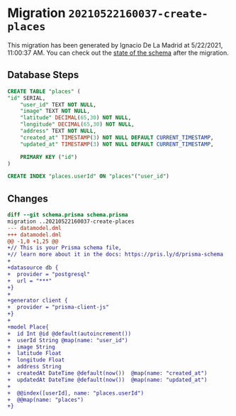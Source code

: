 # Migration `20210522160037-create-places`

This migration has been generated by Ignacio De La Madrid at 5/22/2021, 11:00:37 AM.
You can check out the [state of the schema](./schema.prisma) after the migration.

## Database Steps

```sql
CREATE TABLE "places" (
"id" SERIAL,
    "user_id" TEXT NOT NULL,
    "image" TEXT NOT NULL,
    "latitude" DECIMAL(65,30) NOT NULL,
    "longitude" DECIMAL(65,30) NOT NULL,
    "address" TEXT NOT NULL,
    "created_at" TIMESTAMP(3) NOT NULL DEFAULT CURRENT_TIMESTAMP,
    "updated_at" TIMESTAMP(3) NOT NULL DEFAULT CURRENT_TIMESTAMP,

    PRIMARY KEY ("id")
)

CREATE INDEX "places.userId" ON "places"("user_id")
```

## Changes

```diff
diff --git schema.prisma schema.prisma
migration ..20210522160037-create-places
--- datamodel.dml
+++ datamodel.dml
@@ -1,0 +1,25 @@
+// This is your Prisma schema file,
+// learn more about it in the docs: https://pris.ly/d/prisma-schema
+
+datasource db {
+  provider = "postgresql"
+  url = "***"
+}
+
+generator client {
+  provider = "prisma-client-js"
+}
+
+model Place{
+  id Int @id @default(autoincrement())
+  userId String @map(name: "user_id")
+  image String
+  latitude Float
+  longitude Float
+  address String
+  createdAt DateTime @default(now())  @map(name: "created_at")
+  updatedAt DateTime @default(now())  @map(name: "updated_at")
+
+  @@index([userId], name: "places.userId")
+  @@map(name: "places")
+}
```


